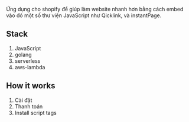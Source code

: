 Ứng dụng cho shopify để giúp làm website nhanh hơn bằng cách embed vào đó một số thư viện JavaScript  như Qicklink, và instantPage.

## Stack

1. JavaScript 
2. golang 
3. serverless
4. aws-lambda

## How it works

1. Cài đặt
2. Thanh toán
3. Install script tags